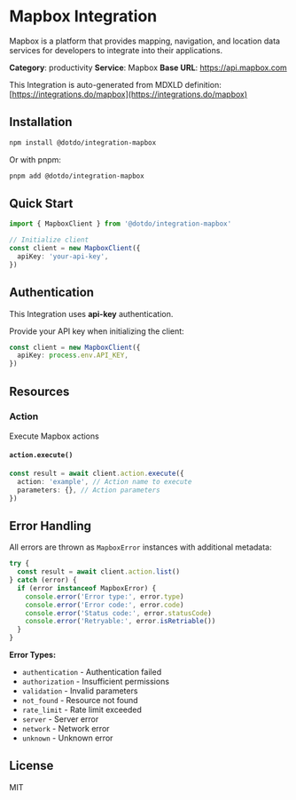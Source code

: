 # Mapbox Integration

Mapbox is a platform that provides mapping, navigation, and location data services for developers to integrate into their applications.

**Category**: productivity
**Service**: Mapbox
**Base URL**: https://api.mapbox.com

This Integration is auto-generated from MDXLD definition: [https://integrations.do/mapbox](https://integrations.do/mapbox)

## Installation

```bash
npm install @dotdo/integration-mapbox
```

Or with pnpm:

```bash
pnpm add @dotdo/integration-mapbox
```

## Quick Start

```typescript
import { MapboxClient } from '@dotdo/integration-mapbox'

// Initialize client
const client = new MapboxClient({
  apiKey: 'your-api-key',
})
```

## Authentication

This Integration uses **api-key** authentication.

Provide your API key when initializing the client:

```typescript
const client = new MapboxClient({
  apiKey: process.env.API_KEY,
})
```

## Resources

### Action

Execute Mapbox actions

#### `action.execute()`

```typescript
const result = await client.action.execute({
  action: 'example', // Action name to execute
  parameters: {}, // Action parameters
})
```

## Error Handling

All errors are thrown as `MapboxError` instances with additional metadata:

```typescript
try {
  const result = await client.action.list()
} catch (error) {
  if (error instanceof MapboxError) {
    console.error('Error type:', error.type)
    console.error('Error code:', error.code)
    console.error('Status code:', error.statusCode)
    console.error('Retryable:', error.isRetriable())
  }
}
```

**Error Types:**

- `authentication` - Authentication failed
- `authorization` - Insufficient permissions
- `validation` - Invalid parameters
- `not_found` - Resource not found
- `rate_limit` - Rate limit exceeded
- `server` - Server error
- `network` - Network error
- `unknown` - Unknown error

## License

MIT
